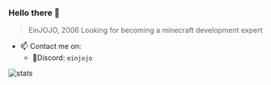 

<!--
**EinJOJO/EinJOJO** is a ✨ _special_ ✨ repository because its `README.md` (this file) appears on your GitHub profile.

Here are some ideas to get you started:

- 🔭 I’m currently working on ...
- 🌱 I’m currently learning ...
- 👯 I’m looking to collaborate on ...
- 🤔 I’m looking for help with ...
- 💬 Ask me about ...
- 📫 How to reach me: ...
- 😄 Pronouns: ...
- ⚡ Fun fact: ...
-->

### **Hello there 👋** 
> EinJOJO, 2006
> Looking for becoming a minecraft development expert

 - 📫 Contact me on:  
   - 👻Discord: `einjojo`
 
 


![stats](https://github-readme-stats.vercel.app/api?username=EinJojo)
